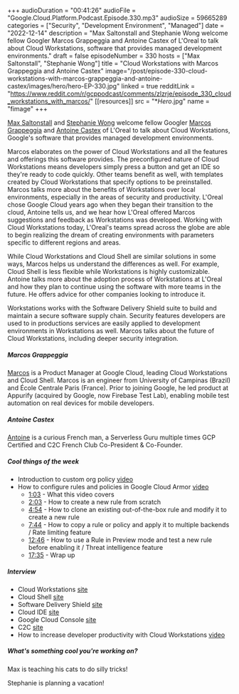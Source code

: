 +++
audioDuration = "00:41:26"
audioFile = "Google.Cloud.Platform.Podcast.Episode.330.mp3"
audioSize = 59665289
categories = ["Security", "Development Environment", "Managed"]
date = "2022-12-14"
description = "Max Saltonstall and Stephanie Wong welcome fellow Googler Marcos Grappeggia and Antoine Castex of L'Oreal to talk about Cloud Workstations, software that provides managed development environments."
draft = false
episodeNumber = 330
hosts = ["Max Saltonstall", "Stephanie Wong"]
title = "Cloud Workstations with Marcos Grappeggia and Antoine Castex" 
image="/post/episode-330-cloud-workstations-with-marcos-grappeggia-and-antoine-castex/images/hero/hero-EP-330.jpg"
linked = true
redditLink = "https://www.reddit.com/r/gcppodcast/comments/zlzrje/episode_330_cloud_workstations_with_marcos/"
[[resources]]
  src = "**Hero*.jpg"
  name = "fimage"
+++

[Max Saltonstall](https://twitter.com/maxsaltonstall) and [Stephanie Wong](https://twitter.com/stephr_wong) welcome fellow Googler [Marcos Grappeggia](https://twitter.com/grappeggia) and [Antoine Castex](https://twitter.com/_antoine_cas) of L'Oreal to talk about Cloud Workstations, Google's software that provides managed development environments.

Marcos elaborates on the power of Cloud Workstations and all the features and offerings this software provides. The preconfigured nature of Cloud Workstations means developers simply press a button and get an IDE so they're ready to code quickly. Other teams benefit as well, with templates created by Cloud Workstations that specify options to be preinstalled. Marcos talks more about the benefits of Workstations over local environments, especially in the areas of security and productivity. L'Oreal chose Google Cloud years ago when they began their transition to the cloud, Antoine tells us, and we hear how L'Oreal offered Marcos suggestions and feedback as Workstations was developed. Working with Cloud Workstations today, L'Oreal's teams spread across the globe are able to begin realizing the dream of creating environments with parameters specific to different regions and areas.

While Cloud Workstations and Cloud Shell are similar solutions in some ways, Marcos helps us understand the differences as well. For example, Cloud Shell is less flexible while Workstations is highly customizable. Antoine talks more about the adoption process of Workstations at L'Oreal and how they plan to continue using the software with more teams in the future. He offers advice for other companies looking to introduce it.

Workstations works with the Software Delivery Shield suite to build and maintain a secure software supply chain. Security features developers are used to in productions services are easily applied to development environments in Workstations as well. Marcos talks about the future of Cloud Workstations, including deeper security integration.
 
##### Marcos Grappeggia

[Marcos](https://twitter.com/grappeggia) is a Product Manager at Google Cloud, leading Cloud Workstations and Cloud Shell. Marcos is an engineer from University of Campinas (Brazil) and École Centrale Paris (France). Prior to joining Google, he led product at Appurify (acquired by Google, now Firebase Test Lab), enabling mobile test automation on real devices for mobile developers.

##### Antoine Castex

[Antoine](https://twitter.com/_antoine_cas) is a curious French man, a Serverless Guru multiple times GCP Certified and C2C French Club Co-President & Co-Founder.

##### Cool things of the week

* Introduction to custom org policy [video](https://www.youtube.com/watch?v=noCY3oGWdeI)
* How to configure rules and policies in Google Cloud Armor [video](https://www.youtube.com/watch?v=EecnqH82jWc)
     * [1:03](https://www.youtube.com/watch?v=EecnqH82jWc&t=63s) - What this video covers
     * [2:03](https://www.youtube.com/watch?v=EecnqH82jWc&t=123s) - How to create a new rule from scratch
     * [4:54](https://www.youtube.com/watch?v=EecnqH82jWc&t=294s) - How to clone an existing out-of-the-box rule and modify it to create a new rule
     * [7:44](https://www.youtube.com/watch?v=EecnqH82jWc&t=464s) - How to copy a rule or policy and apply it to multiple backends / Rate limiting feature
     * [12:46](https://www.youtube.com/watch?v=EecnqH82jWc&t=766s) - How to use a Rule in Preview mode and test a new rule before enabling it / Threat intelligence feature
     * [17:35](https://www.youtube.com/watch?v=EecnqH82jWc&t=1055s) - Wrap up
 
##### Interview

* Cloud Workstations [site](https://cloud.google.com/workstations)
* Cloud Shell [site](https://cloud.google.com/shell)
* Software Delivery Shield [site](https://cloud.google.com/solutions/software-supply-chain-security)
* Cloud IDE [site](https://ide.cloud.google.com)
* Google Cloud Console [site](https://console.cloud.google.com/workstations)
* C2C [site](https://www.c2cglobal.com)
* How to increase developer productivity with Cloud Workstations [video](https://youtu.be/C6Dpmujxp9Q)

##### What's something cool you're working on?

Max is teaching his cats to do silly tricks!

Stephanie is planning a vacation!

